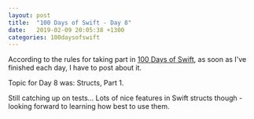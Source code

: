 ```yaml
---
layout: post
title:  "100 Days of Swift - Day 8"
date:   2019-02-09 20:05:38 +1300
categories: 100daysofswift
---
```

According to the rules for taking part in [100 Days of Swift](https://www.hackingwithswift.com/100), as soon as I've finished each day, I have to post about it.

Topic for Day 8 was: Structs, Part 1.

Still catching up on tests... Lots of nice features in Swift structs though - looking forward to learning how best to use them.
